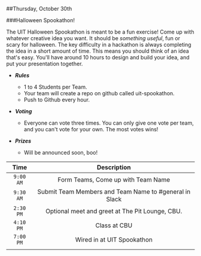 ##Thursday, October 30th

###Halloween Spookathon!

The UIT Halloween Spookathon is meant to be a fun exercise! Come up with whatever creative idea you want. It should be _something useful_, fun or scary for halloween. The key difficulty in a hackathon is always completing the idea in a short amount of time. This means you should think of an idea that's easy. You'll have around 10 hours to design and build your idea, and put your presentation together.



- ***Rules***
  - 1 to 4 Students per Team.
  - Your team will create a repo on github called uit-spookathon.
  - Push to Github every hour.


- ***Voting***
  - Everyone can vote three times. You can only give one vote per team, and you can't vote for your own. The most votes wins!

- ***Prizes***
  - Will be announced soon, boo!

| Time          | Description                  |
|:-------------:|:----------------------------:|
| `9:00 AM`     | Form Teams, Come up with Team Name|
| `9:30 AM`     | Submit Team Members and Team Name to #general in Slack
| `2:30 PM`     | Optional meet and greet at The Pit Lounge, CBU.|
| `4:10 PM`     | Class at CBU                 |
| `7:00 PM`     | Wired in at UIT Spookathon |
|||
